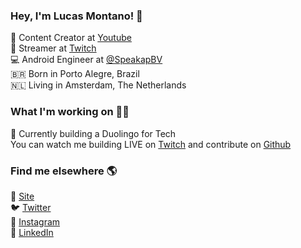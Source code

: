 ### Hey, I'm Lucas Montano! 👋

🍿 Content Creator at [Youtube](https://www.youtube.com/lucasmontano) <br>
👾 Streamer at [Twitch](https://www.twitch.tv/lucas_montano) <br>
💻 Android Engineer at [@SpeakapBV](https://www.speakap.com/) <br>
🇧🇷 Born in Porto Alegre, Brazil <br>
🇳🇱 Living in Amsterdam, The Netherlands

### What I'm working on 👨‍💻

📱 Currently building a Duolingo for Tech <br>
You can watch me building LIVE on [Twitch](https://www.twitch.tv/lucas_montano) and contribute on [Github](https://github.com/lucasmontano/learn-tech) <br>

### Find me elsewhere 🌎

🚀 [Site](https://lucasmontano.com) <br>
🐦 [Twitter](https://twitter.com/lucas_montano) <br>
📸 [Instagram](https://instagram.com/lucasmontano) <br>
💼 [LinkedIn](https://www.linkedin.com/in/lucasmontano/) <br>
